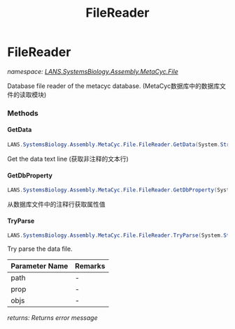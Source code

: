 ﻿---
title: FileReader
---

# FileReader
_namespace: [LANS.SystemsBiology.Assembly.MetaCyc.File](N-LANS.SystemsBiology.Assembly.MetaCyc.File.html)_

Database file reader of the metacyc database.
 (MetaCyc数据库中的数据库文件的读取模块)



### Methods

#### GetData
```csharp
LANS.SystemsBiology.Assembly.MetaCyc.File.FileReader.GetData(System.String[])
```
Get the data text line
 (获取非注释的文本行)

#### GetDbProperty
```csharp
LANS.SystemsBiology.Assembly.MetaCyc.File.FileReader.GetDbProperty(System.String[])
```
从数据库文件中的注释行获取属性值

#### TryParse
```csharp
LANS.SystemsBiology.Assembly.MetaCyc.File.FileReader.TryParse(System.String,LANS.SystemsBiology.Assembly.MetaCyc.File.Property@,LANS.SystemsBiology.Assembly.MetaCyc.File.ObjectModel[]@)
```
Try parse the data file.

|Parameter Name|Remarks|
|--------------|-------|
|path|-|
|prop|-|
|objs|-|

_returns: Returns error message_


